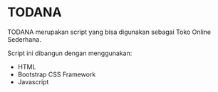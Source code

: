 # TODANA

TODANA merupakan script yang bisa digunakan sebagai Toko Online Sederhana.

Script ini dibangun dengan menggunakan:

- HTML
- Bootstrap CSS Framework
- Javascript

